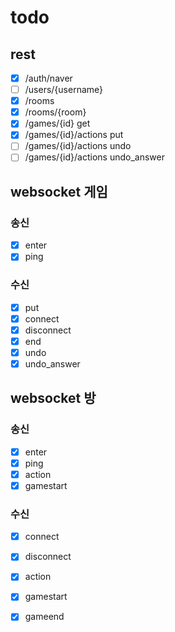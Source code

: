 # todo

## rest
- [x] /auth/naver
- [ ] /users/{username}
- [x] /rooms
- [x] /rooms/{room}
- [x] /games/{id} get
- [x] /games/{id}/actions put
- [ ] /games/{id}/actions undo
- [ ] /games/{id}/actions undo_answer

## websocket 게임

### 송신
- [x] enter
- [x] ping

### 수신
- [x] put
- [x] connect
- [x] disconnect
- [x] end
- [x] undo
- [x] undo_answer

## websocket 방

### 송신
- [x] enter
- [x] ping
- [x] action
- [x] gamestart

### 수신
- [x] connect
- [x] disconnect
- [x] action
- [x] gamestart
- [x] gameend


